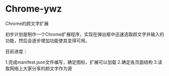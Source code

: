 # Chrome-ywz
Chrome的颜文字扩展

初步计划是制作一个Chrome扩展程序，实现在弹出框中迅速选取颜文字并输入的功能，然后会逐步增加功能使其变得可用。

目前进度：

1.完成manifest.json文件编写，确定图标，扩展可以加载
2.确定各页面结构
3.读取网络上大家分享的颜文字作为源